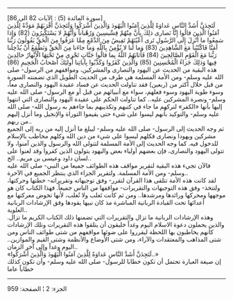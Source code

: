 ------------------------------------------------------------------------

\[سورة المائدة (5) : الآيات 82 الى 86\]  
لَتَجِدَنَّ أَشَدَّ النَّاسِ عَداوَةً لِلَّذِينَ آمَنُوا الْيَهُودَ وَالَّذِينَ أَشْرَكُوا وَلَتَجِدَنَّ أَقْرَبَهُمْ
مَوَدَّةً لِلَّذِينَ آمَنُوا الَّذِينَ قالُوا إِنَّا نَصارى ذلِكَ بِأَنَّ مِنْهُمْ قِسِّيسِينَ وَرُهْباناً وَأَنَّهُمْ
لا يَسْتَكْبِرُونَ (82) وَإِذا سَمِعُوا ما أُنْزِلَ إِلَى الرَّسُولِ تَرى أَعْيُنَهُمْ تَفِيضُ مِنَ الدَّمْعِ
مِمَّا عَرَفُوا مِنَ الْحَقِّ يَقُولُونَ رَبَّنا آمَنَّا فَاكْتُبْنا مَعَ الشَّاهِدِينَ (83) وَما لَنا لا
نُؤْمِنُ بِاللَّهِ وَما جاءَنا مِنَ الْحَقِّ وَنَطْمَعُ أَنْ يُدْخِلَنا رَبُّنا مَعَ الْقَوْمِ الصَّالِحِينَ (84)
فَأَثابَهُمُ اللَّهُ بِما قالُوا جَنَّاتٍ تَجْرِي مِنْ تَحْتِهَا الْأَنْهارُ خالِدِينَ فِيها وَذلِكَ جَزاءُ
الْمُحْسِنِينَ (85) وَالَّذِينَ كَفَرُوا وَكَذَّبُوا بِآياتِنا أُولئِكَ أَصْحابُ الْجَحِيمِ (86)  
هذه البقية من الحديث عن اليهود والنصارى والمشركين، ومواقفهم من الرسول-
صلى الله عليه وسلم- ومن الأمة المسلمة هي طرف من الحديث الطويل الذي
تضمنته السورة من قبل خلال أكثر من (ربعين) فقد تناولت الحديث عن فساد
عقيدة اليهود والنصارى معاً، وسوء طوية اليهود وسوء فعلهم، سواء مع أنبيائهم
من قبل أو مع الرسول- صلى الله عليه وسلم- ونصرة المشركين عليه.. كما
تناولت الحكم على عقيدة اليهود والنصارى التي انتهوا إليها بأنها «الكفر»
لتركهم ما جاء في كتبهم وتكذيبهم بما جاءهم به رسول الله- صلى الله عليه
وسلم- والتوكيد بأنهم ليسوا على شيء حتى يقيموا التوراة والإنجيل وما أنزل
إليهم من ربهم..  
ثم وجه الحديث إلى الرسول- صلى الله عليه وسلم- ليبلغ ما أنزل إليه من ربه
إلى الجميع مشركين ويهودا ونصارى فكلهم ليسوا على شيء من دين الله وكلهم
مخاطب بالإسلام للدخول فيه. كما وجه الحديث إلى الأمة المسلمة لتتولى الله
والرسول والذين آمنوا، ولا تتولى اليهود والنصارى، فإن بعضهم أولياء بعض
واليهود يتولون الذين كفروا وقد لعنوا على لسان داود وعيسى بن مريم..
الخ..  
فالآن تجيء هذه البقية لتقرير مواقف هذه الطوائف جميعا من النبي- صلى الله
عليه وسلم- ومن الأمة المسلمة. ولتقرير الجزاء الذي ينتظر الجميع في
الآخرة..  
لقد كانت هذه الأمة تتلقى هذا القرآن لتقرر- وفق توجيهاته وتقريراته- خطتها
وحركتها، ولتتخذ- وفق هذه التوجيهات والتقريرات- مواقفها من الناس جميعاً.
فهذا الكتاب كان هو موجهها ومحركها ورائدها ومرشدها.. ومن ثم كانت تَغلب ولا
تُغلب، لأنها تخوض معركتها مع أعدائها تحت القيادة الربانية المباشرة مذ كان
نبيها يقودها وفق الإرشادات الربانية العلوية..  
وهذه الإرشادات الربانية ما تزال والتقريرات التي تضمنها ذلك الكتاب الكريم
ما تزال. والذين يحملون دعوة الاسلام اليوم وغداً خليقون أن يتلقوا هذه
التقريرات وتلك الإرشادات كأنهم يخاطبون بها اللحظة ليقرروا على ضوئها
مواقفهم من شتى طوائف الناس ومن شتى المذاهب والمعتقدات والآراء، ومن شتى
الأوضاع والأنظمة وشتى القيم والموازين.. اليوم وغداً وإلى آخر الزمان..  
«لَتَجِدَنَّ أَشَدَّ النَّاسِ عَداوَةً لِلَّذِينَ آمَنُوا الْيَهُودَ وَالَّذِينَ أَشْرَكُوا..»  
إن صيغة العبارة تحتمل أن تكون خطابا للرسول- صلى الله عليه وسلم- وأن تكون
كذلك خطاباً عاما

------------------------------------------------------------------------

الجزء: 2 ¦ الصفحة: 959
